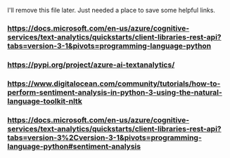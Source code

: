 I'll remove this file later. Just needed a place to save some helpful links. 

### https://docs.microsoft.com/en-us/azure/cognitive-services/text-analytics/quickstarts/client-libraries-rest-api?tabs=version-3-1&pivots=programming-language-python

### https://pypi.org/project/azure-ai-textanalytics/

### https://www.digitalocean.com/community/tutorials/how-to-perform-sentiment-analysis-in-python-3-using-the-natural-language-toolkit-nltk

### https://docs.microsoft.com/en-us/azure/cognitive-services/text-analytics/quickstarts/client-libraries-rest-api?tabs=version-3%2Cversion-3-1&pivots=programming-language-python#sentiment-analysis
